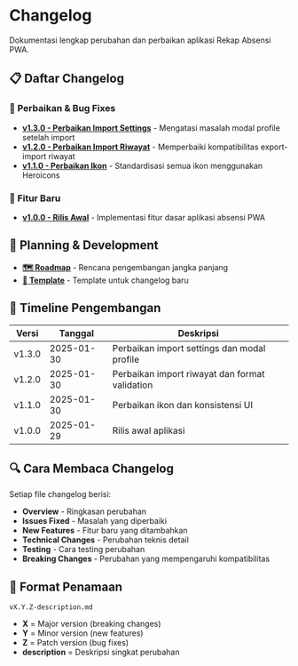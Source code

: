 # Changelog

Dokumentasi lengkap perubahan dan perbaikan aplikasi Rekap Absensi PWA.

## 📋 Daftar Changelog

### 🔧 Perbaikan & Bug Fixes
- [**v1.3.0 - Perbaikan Import Settings**](./v1.3.0-import-settings-fix.md) - Mengatasi masalah modal profile setelah import
- [**v1.2.0 - Perbaikan Import Riwayat**](./v1.2.0-import-riwayat-fix.md) - Memperbaiki kompatibilitas export-import riwayat
- [**v1.1.0 - Perbaikan Ikon**](./v1.1.0-icon-improvements.md) - Standardisasi semua ikon menggunakan Heroicons

### 🚀 Fitur Baru
- [**v1.0.0 - Rilis Awal**](./v1.0.0-initial-release.md) - Implementasi fitur dasar aplikasi absensi PWA

## 🔮 Planning & Development

- [**🗺️ Roadmap**](./ROADMAP.md) - Rencana pengembangan jangka panjang
- [**📝 Template**](./TEMPLATE.md) - Template untuk changelog baru

## 📅 Timeline Pengembangan

| Versi | Tanggal | Deskripsi |
|-------|---------|-----------|
| v1.3.0 | 2025-01-30 | Perbaikan import settings dan modal profile |
| v1.2.0 | 2025-01-30 | Perbaikan import riwayat dan format validation |
| v1.1.0 | 2025-01-30 | Perbaikan ikon dan konsistensi UI |
| v1.0.0 | 2025-01-29 | Rilis awal aplikasi |

## 🔍 Cara Membaca Changelog

Setiap file changelog berisi:
- **Overview** - Ringkasan perubahan
- **Issues Fixed** - Masalah yang diperbaiki
- **New Features** - Fitur baru yang ditambahkan
- **Technical Changes** - Perubahan teknis detail
- **Testing** - Cara testing perubahan
- **Breaking Changes** - Perubahan yang mempengaruhi kompatibilitas

## 📝 Format Penamaan

```
vX.Y.Z-description.md
```

- **X** = Major version (breaking changes)
- **Y** = Minor version (new features)
- **Z** = Patch version (bug fixes)
- **description** = Deskripsi singkat perubahan
